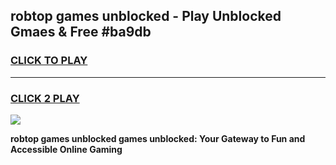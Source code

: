 
## robtop games unblocked - Play Unblocked Gmaes & Free #ba9db
<h3>
<a href="https://news.freeplayer.one?title=robtop_games_unblocked&ref=24F">CLICK TO PLAY</a></h3>
<hr>

<h3>
<a href="https://news.freeplayer.one?title=robtop_games_unblocked&ref=24F">CLICK 2 PLAY</a>
  
</h3>

<a href="https://news.freeplayer.one?title=robtop_games_unblocked&ref=24F/"><img src="https://clearcache.store/games.png"></a>


**robtop games unblocked games unblocked: Your Gateway to Fun and Accessible Online Gaming**
